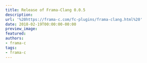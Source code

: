 ```yaml
---
title: Release of Frama-Clang 0.0.5
description:
url: '%20https://frama-c.com/fc-plugins/frama-clang.html%20'
date: 2018-02-19T00:00:00-00:00
preview_image:
featured:
authors:
- frama-c
tags:
- frama-c
---
```



